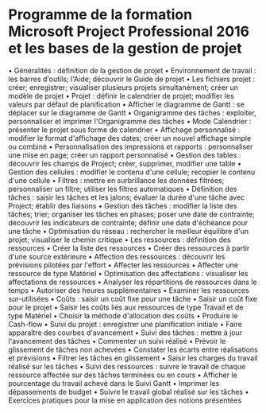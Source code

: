 # Programme de la formation Microsoft Project Professional 2016 et les bases de la gestion de projet


•	Généralités : définition de la gestion de projet 
•	Environnement de travail : les barres d'outils; l'Aide; découvrir le Guide de projet 
•	Les fichiers projet : créer; enregistrer; visualiser plusieurs projets simultanément; créer un modèle de projet 
•	Projet : définir le calendrier de projet; modifier les valeurs par défaut de planification 
•	Afficher le diagramme de Gantt : se déplacer sur le diagramme de Gantt 
•	Organigramme des tâches : exploiter, personnaliser et imprimer l'Organigramme des tâches 
•	Mode Calendrier : présenter le projet sous forme de calendrier 
•	Affichage personnalisé : modifier le format d'affichage des dates; créer un nouvel affichage simple ou combiné 
•	Personnalisation des impressions et rapports : personnaliser une mise en page; créer un rapport personnalisé 
•	Gestion des tables : découvrir les champs de Project; créer, supprimer, modifier une table 
•	Gestion des cellules : modifier le contenu d'une cellule; recopier le contenu d'une cellule 
•	Filtres : mettre en surbrillance les données filtrées; personnaliser un filtre; utiliser les filtres automatiques 
•	Définition des tâches : saisir les tâches et les jalons; évaluer la durée d'une tâche avec Project; établir des liaisons 
•	Gestion des tâches : modifier la liste des tâches; trier; organiser les tâches en phases; poser une date de contrainte; découvrir les indicateurs de contrainte; définir une date d'échéance pour une tâche 
•	Optimisation du réseau : rechercher le meilleur équilibre d'un projet; visualiser le chemin critique
•	Les ressources : définition des ressources
•	Créer la liste des ressources
•	Créer des ressources à partir d'une source extérieure 
•	Affection des ressources : découvrir les prévisions pilotées par l'effort
•	Affecter les ressources
•	Affecter une ressource de type Matériel 
•	Optimisation des affectations : visualiser les affectations de ressources
•	Analyser les répartitions de ressources dans le temps
•	Autoriser des heures supplémentaires
•	Examiner les ressources sur-utilisées 
•	Coûts : saisir un coût fixe pour une tâche
•	Saisir un coût fixe pour le projet
•	Saisir les coûts liés aux ressources de type Travail et de type Matériel
•	Choisir la méthode d'allocation des coûts
•	Produire le Cash-flow 
•	Suivi du projet : enregistrer une planification initiale
•	Faire apparaître des courbes d'avancement 
•	Suivi des tâches : mettre à jour l'avancement des tâches
•	Commenter un suivi réalisé
•	Prévoir le glissement de tâches non achevées
•	Constater les écarts entre réalisations et prévisions
•	Filtrer les tâches en glissement
•	Saisir les charges du travail réalisé sur les tâches 
•	Suivi des ressources : suivre le travail de chaque ressource affectée sur des tâches terminées ou en cours
•	Afficher le pourcentage du travail achevé dans le Suivi Gantt
•	Imprimer les dépassements de budget
•	Suivre le travail global réalisé sur les tâches 
•	Exercices pratiques pour la mise en application des notions présentées
